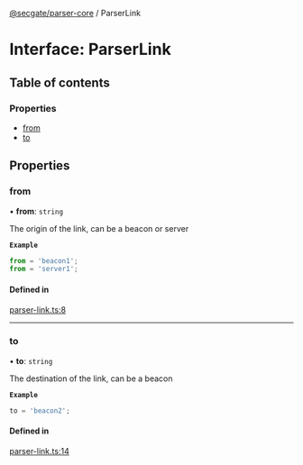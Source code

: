 [@secgate/parser-core](../index.md) / ParserLink

# Interface: ParserLink

## Table of contents

### Properties

- [from](ParserLink.md#from)
- [to](ParserLink.md#to)

## Properties

### from

• **from**: `string`

The origin of the link, can be a beacon or server

**`Example`**

```ts
from = 'beacon1';
from = 'server1';
```

#### Defined in

[parser-link.ts:8](https://github.com/khulnasoft/securitylab/blob/bd5dfc45/parsers/parser-core/src/parser-output/parser-link.ts#L8)

---

### to

• **to**: `string`

The destination of the link, can be a beacon

**`Example`**

```ts
to = 'beacon2';
```

#### Defined in

[parser-link.ts:14](https://github.com/khulnasoft/securitylab/blob/bd5dfc45/parsers/parser-core/src/parser-output/parser-link.ts#L14)
